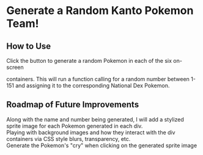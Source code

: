 # Generate a Random Kanto Pokemon Team!

## How to Use

Click the button to generate a random Pokemon in each of the six on-screen <div> containers. This will run a function calling for a random number between 1-151 and assigning it to the corresponding National Dex Pokemon.

## Roadmap of Future Improvements

Along with the name and number being generated, I will add a stylized sprite image for each Pokemon generated in each div.
<br>
Playing with background images and how they interact with the div containers via CSS style blurs, transparency, etc.
<br>
Generate the Pokemon's "cry" when clicking on the generated sprite image
